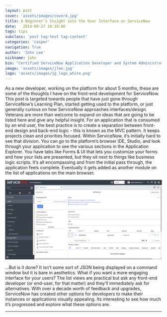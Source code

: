 ```yaml
---
layout: post
cover: 'assets/images/cover4.jpg'
title: A Beginner’s Insight into the User Interface on ServiceNow
date:   2014-09-27 10:18:00
tags: tips
subclass: 'post tag-test tag-content'
categories: 'casper'
navigation: True
author: 'John Lee'
nickname: john
bio: "Certified ServiceNow Application Developer and System Administrator"
image: 'assets/images/jlee.jpg'
logo: 'assets/images/jg_logo_white.png'
---
```

<p>
  As a new developer, working on the platform for about 5 months, these are some of the thoughts I have on the front-end development for ServiceNow. This post is targeted towards people that have just gone through ServiceNow’s Learning Plan, started getting used to the platform, or just generally curious on how ServiceNow approaches interfaces/design. Veterans are more than welcome to expand on ideas that are going to be listed here and give any helpful insight.
For an application that is consumed by an end user, the best practice is to create a separation between front-end design and back-end logic - this is known as the MVC pattern. It keeps projects clean and priorities focused. Within ServiceNow, it’s initially hard to see that division. You can go to the platform’s browser IDE, Studio, and look through your application to see the various sections in the Application Explorer. You have tabs like Forms & UI that lets you customize your forms and how your lists are presented, but they sit next to things like business logic scripts. It’s all encompassing and from the initial pass through, the application feels complete. Eventually it gets added as another module on the list of applications on the main browser.
</p>

<p>
  <img src="assets/images/UserInter/BasicSite.jpg" alt="Test Image" />
</p>

<p>
  …But is it done? It isn’t some sort of JSON being displayed on a command window but it is bare in aesthetics. What if you want a more engaging interface for your users? The list views are practical but ask any front-end developer (or end-user, for that matter) and they’ll immediately ask for alternatives. With over a decade worth of feedback and upgrades, ServiceNow has created other options for developers to make their instances or applications visually appealing. Its interesting to see how much it’s progressed and explore what these options are.
</p>

<hr />
